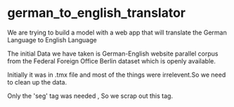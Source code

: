 # german_to_english_translator
We are trying to build a model with a web app that will translate the German Language to English Language

The initial Data we have taken is German-English website parallel corpus from the Federal Foreign Office Berlin dataset which is openly available.


Initially it was in .tmx file and most of the things were irrelevent.So we need to clean up the data.

Only the 'seg' tag was needed , So we scrap out this tag.
